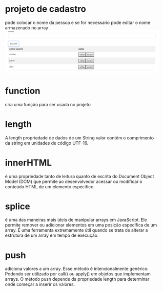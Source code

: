 # projeto de cadastro
pode colocar o nome da pessoa e se for necessario pode editar o nome armazenado no array
<img src="Captura%20de%20tela%202024-08-09%20110748.png" alt="imagem do projeto">

# function
cria uma função para ser usada no projeto 

# length
A length propriedade de dados de um String valor contém o comprimento da string em unidades de código UTF-16.

# innerHTML
é uma propriedade tanto de leitura quanto de escrita do Document Object Model (DOM) que permite ao desenvolvedor acessar ou modificar o conteúdo HTML de um elemento específico.

# splice
é uma das maneiras mais úteis de manipular arrays em JavaScript. Ele permite remover ou adicionar elementos em uma posição específica de um array. É uma ferramenta extremamente útil quando se trata de alterar a estrutura de um array em tempo de execução.

# push
 adiciona valores a um array. Esse método é intencionalmente genérico. Podendo ser utilizado por call() ou apply() em objetos que implementam arrays. O método push depende da propriedade length para determinar onde começar a inserir os valores.